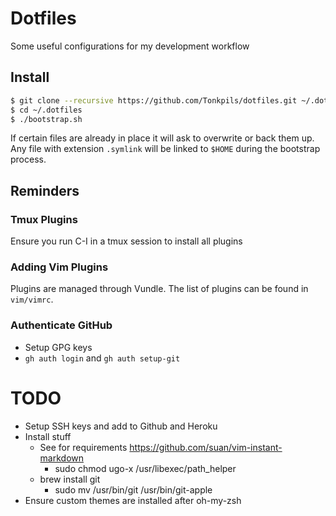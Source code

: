 # Dotfiles

Some useful configurations for my development workflow

## Install

```sh
$ git clone --recursive https://github.com/Tonkpils/dotfiles.git ~/.dotfiles
$ cd ~/.dotfiles
$ ./bootstrap.sh
```

If certain files are already in place it will ask to overwrite or back them up. Any file with extension `.symlink` will be linked to `$HOME` during the bootstrap process.

## Reminders

### Tmux Plugins

Ensure you run C-I in a tmux session to install all plugins

### Adding Vim Plugins

Plugins are managed through Vundle. The list of plugins can be found in `vim/vimrc`.

### Authenticate GitHub

- Setup GPG keys
- `gh auth login` and `gh auth setup-git`

# TODO

- Setup SSH keys and add to Github and Heroku
- Install stuff
  - See for requirements https://github.com/suan/vim-instant-markdown
      - sudo chmod ugo-x /usr/libexec/path_helper
  - brew install git
      - sudo mv /usr/bin/git /usr/bin/git-apple
- Ensure custom themes are installed after oh-my-zsh
